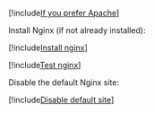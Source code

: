﻿[!include[If you prefer Apache](../apache-instead.md)]

Install Nginx (if not already installed):

[!include[Install nginx](../../../../../includes/linux/ubuntu/install-nginx.md)]

[!include[Test nginx](../test-nginx.md)]

Disable the default Nginx site:

[!include[Disable default site](../../../../../includes/linux/ubuntu/disable-default-site.md)]
